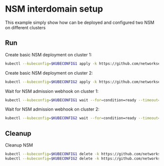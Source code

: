 # NSM interdomain setup


This example simply show how can be deployed and configured two NSM on different clusters

## Run

Create basic NSM deployment on cluster 1:

```bash
kubectl --kubeconfig=$KUBECONFIG1 apply -k https://github.com/networkservicemesh/deployments-k8s/examples/interdomain/nsm/cluster1?ref=43fefbb3cb70b219e49c3e4a9f3a240449b0b228
```

Create basic NSM deployment on cluster 2:

```bash
kubectl --kubeconfig=$KUBECONFIG2 apply -k https://github.com/networkservicemesh/deployments-k8s/examples/interdomain/nsm/cluster2?ref=43fefbb3cb70b219e49c3e4a9f3a240449b0b228
```

Wait for NSM admission webhook on cluster 1:

```bash
kubectl --kubeconfig=$KUBECONFIG1 wait --for=condition=ready --timeout=1m pod -n nsm-system -l app=admission-webhook-k8s
```

Wait for NSM admission webhook on cluster 2:

```bash
kubectl --kubeconfig=$KUBECONFIG2 wait --for=condition=ready --timeout=1m pod -n nsm-system -l app=admission-webhook-k8s
```

## Cleanup

Cleanup NSM
```bash
kubectl --kubeconfig=$KUBECONFIG1 delete -k https://github.com/networkservicemesh/deployments-k8s/examples/interdomain/nsm/cluster1?ref=43fefbb3cb70b219e49c3e4a9f3a240449b0b228
kubectl --kubeconfig=$KUBECONFIG2 delete -k https://github.com/networkservicemesh/deployments-k8s/examples/interdomain/nsm/cluster2?ref=43fefbb3cb70b219e49c3e4a9f3a240449b0b228
```
